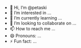 - 👋 Hi, I’m @petaski
- 👀 I’m interested in ...
- 🌱 I’m currently learning ...
- 💞️ I’m looking to collaborate on ...
- 📫 How to reach me ...
- 😄 Pronouns: ...
- ⚡ Fun fact: ...

<!---
petaski/petaski is a ✨ special ✨ repository because its `README.md` (this file) appears on your GitHub profile.
You can click the Preview link to take a look at your changes.
--->
